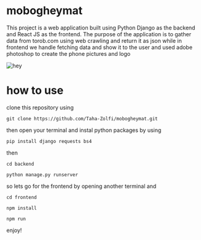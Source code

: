 # mobogheymat


This project is a web application built using Python Django as the backend and React JS as the frontend. The purpose of the application is to gather data from torob.com using web crawling and return it as json while in frontend we handle fetching data and show it to the user and used adobe photoshop to create the phone pictures and logo 


![hey](https://i.postimg.cc/bYWg8Qgf/image.png)


# how to use 

clone this repository using
```
git clone https://github.com/Taha-Zolfi/mobogheymat.git
```

then open your terminal and instal python packages by using
```
pip install django requests bs4
```
then
```
cd backend
```
```
python manage.py runserver
```
so lets go for the frontend by opening another terminal and
```
cd frontend
```
```
npm install
```
```
npm run
```

enjoy!
